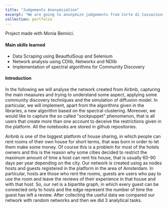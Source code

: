 ```yaml
---
title: "Judgements Anonymization"
excerpt: "We are going to anonymize judgements from Corte di Cassazione using state of the art NLP.<br/><img src='/images/trumpbiden.png'>"
collection: portfolio
---
```


Project made with Monia Bennici.
#### Main skills learned
* Data Scraping using BeautfulSoup and Selenium
* Network analysis using CDlib, Networkx and NDlib
* Implementation of spectral algorithms for Community Discovery


#### Introduction

In the following we will analyse the network created from
Airbnb, capturing the main measures and trying to understand some aspect, applying some community discovery
techniques and the simulation of diffusion model. In particular, we will implement, apart from the algorithms given in the
libraries, a new algorithm based on the spectral clustering.
Moreover, we would like to capture the so called "sockpuppet" phenomenon, that is all users that create more than one
account to deceive the restrictions given in the platform. All
the notebooks are stored in github repositories.


Airbnb is one of the biggest platform of house sharing, in
which people can rent rooms of their own house for short
terms, that was born in order to let them make some money.
Of course this is a problem for most of the hotels owners
and this is the reason why some cities decided to restrict the maximum amount of time a host can rent his house, that
is usually 60-90 days per year depending on the city. Our
network is created using as nodes hosts and guests registered
in the platform in the area of Amsterdam. In particular, hosts
are those who rent the rooms, guests are users who pay to
use the room and leave the reviews of their experience in
that house and with that host. So, our net is a bipartite graph,
in which every guest can be connected only to hosts and
the edge represent the number of time the guest has left a
review.
After collecting the useful data we compared our network
with random networks and then we did 3 analytical tasks.
